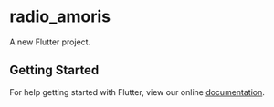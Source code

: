 # radio_amoris

A new Flutter project.

## Getting Started

For help getting started with Flutter, view our online
[documentation](https://flutter.io/).
